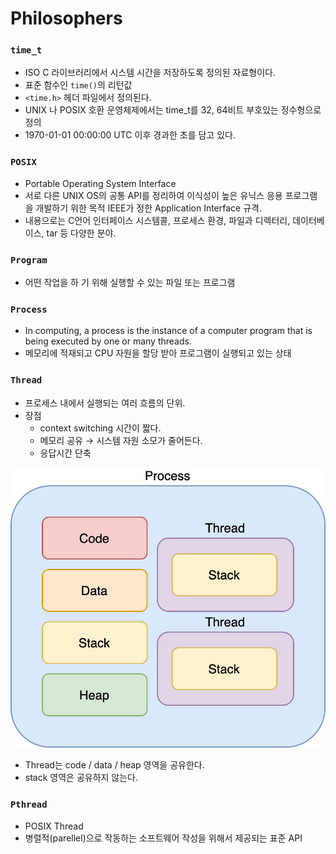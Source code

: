 # Philosophers

### `time_t`
- ISO C 라이브러리에서 시스템 시간을 저장하도록 정의된 자료형이다.
- 표준 함수인 `time()`의 리턴값
- `<time.h>` 헤더 파일에서 정의된다.
- UNIX 나 POSIX 호환 운영체제에서는 time_t를 32, 64비트 부호있는 정수형으로 정의
- 1970-01-01 00:00:00 UTC 이후 경과한 초를 담고 있다.
### `POSIX`
- Portable Operating System Interface
- 서로 다른 UNIX OS의 공통 API를 정리하여 이식성이 높은 유닉스 응용 프로그램을 개발하기 위한 목적 IEEE가 정한 Application Interface 규격.
- 내용으로는 C언어 인터페이스 시스템콜, 프로세스 환경, 파일과 디렉터리, 데이터베이스, tar 등 다양한 분야.
### `Program`
- 어떤 작업을 하 기 위해 실행할 수 있는 파일 또는 프로그램
### `Process`
- In computing, a process is the instance of a computer program that is being executed by one or many threads.
- 메모리에 적재되고 CPU 자원을 할당 받아 프로그램이 실행되고 있는 상태
### `Thread`
- 프로세스 내에서 실행되는 여러 흐름의 단위.
- 장점
    - context switching 시간이 짧다.
    - 메모리 공유 → 시스템 자원 소모가 줄어든다.
    - 응답시간 단축    

![Process & Thread ](./Process.png)
        
- Thread는 code / data / heap 영역을 공유한다.
- stack 영역은 공유하지 않는다.
### `Pthread`
- POSIX Thread
- 병렬적(parellel)으로 작동하는 소프트웨어 작성을 위해서 제공되는 표준 API
